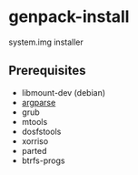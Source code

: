 # genpack-install

system.img installer

## Prerequisites

- libmount-dev (debian)
- [argparse](https://github.com/p-ranav/argparse)
- grub
- mtools
- dosfstools
- xorriso
- parted
- btrfs-progs
